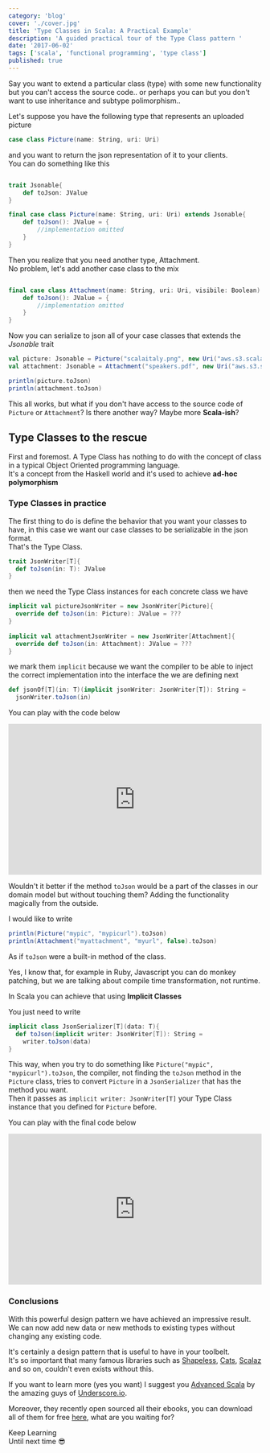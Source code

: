 ```yaml
---
category: 'blog'
cover: './cover.jpg'
title: 'Type Classes in Scala: A Practical Example'
description: 'A guided practical tour of the Type Class pattern '
date: '2017-06-02'
tags: ['scala', 'functional programming', 'type class']
published: true
---
```


<article class="prose lg:prose-lg xl:prose-lg">

Say you want to extend a particular class (type) with some new functionality but you can't access the source code..
or perhaps you can but you don't want to use inheritance and subtype polimorphism..

Let's suppose you have the following type that represents an uploaded picture

```scala
case class Picture(name: String, uri: Uri)     
```

and you want to return the json representation of it to your clients.   
You can do something like this

```scala

trait Jsonable{
    def toJson: JValue
}

final case class Picture(name: String, uri: Uri) extends Jsonable{
    def toJson(): JValue = {
        //implementation omitted
    }
}    
```

Then you realize that you need another type, Attachment.   
No problem, let's add another case class to the mix

```scala

final case class Attachment(name: String, uri: Uri, visibile: Boolean) extends Jsonable{
    def toJson(): JValue = {
        //implementation omitted
    }
}    
```

Now you can serialize to json all of your case classes that extends the *Jsonable* trait


```scala
val picture: Jsonable = Picture("scalaitaly.png", new Uri("aws.s3.scalaitaly.png"))
val attachment: Jsonable = Attachment("speakers.pdf", new Uri("aws.s3.speakers.pdf"), true)

println(picture.toJson)
println(attachment.toJson)
```

This all works, but what if you don't have access to the source code of `Picture` or `Attachment`?
Is there another way? Maybe more **Scala-ish**?   

## Type Classes to the rescue

First and foremost. A Type Class has nothing to do with the concept of class in a typical Object Oriented programming language.  
It's a concept from the Haskell world and it's used to achieve **ad-hoc polymorphism**  

### Type Classes in practice

The first thing to do is define the behavior that you want your classes to have, in this case we want our case classes to be serializable in the json format.  
That's the Type Class.

```scala
trait JsonWriter[T]{
  def toJson(in: T): JValue
}
```

then we need the Type Class instances for each concrete class we have

```scala
implicit val pictureJsonWriter = new JsonWriter[Picture]{
  override def toJson(in: Picture): JValue = ???
}  
  
implicit val attachmentJsonWriter = new JsonWriter[Attachment]{
  override def toJson(in: Attachment): JValue = ???
}
```

we mark them `implicit` because we want the compiler to be able to inject the correct implementation into the interface the we are defining next

```scala
def jsonOf[T](in: T)(implicit jsonWriter: JsonWriter[T]): String =
  jsonWriter.toJson(in)
```

You can play with the code below  

<iframe height="300" frameborder="0" style="width: 100%; overflow: hidden;" src="https://embed.scalafiddle.io/embed?sfid=eRUVeR8/5&layout=v80"></iframe>

Wouldn't it better if the method `toJson` would be a part of the classes in our domain model but without touching them?
Adding the functionality magically from the outside.

I would like to write

```scala
println(Picture("mypic", "mypicurl").toJson)
println(Attachment("myattachment", "myurl", false).toJson)
```

As if `toJson` were a built-in method of the class.

Yes, I know that, for example in Ruby, Javascript you can do monkey patching, but we are talking about compile time transformation, not runtime.

In Scala you can achieve that using **Implicit Classes**

You just need to write 

```scala
implicit class JsonSerializer[T](data: T){
  def toJson(implicit writer: JsonWriter[T]): String = 
    writer.toJson(data)
}
```

This way, when you try to do something like `Picture("mypic", "mypicurl").toJson`, the compiler, not finding the `toJson` method in the `Picture` class, tries to convert `Picture` in a `JsonSerializer` that has the method you want.  
Then it passes as `implicit writer: JsonWriter[T]` your Type Class instance that you defined for `Picture` before.  

You can play with the final code below  

<iframe height="300" frameborder="0" style="width: 100%; overflow: hidden;" src="https://embed.scalafiddle.io/embed?sfid=V6QiLPI/1&layout=v80"></iframe>

### Conclusions

With this powerful design pattern we have achieved an impressive result.  
We can now add new data or new methods to existing types without changing any existing code.  

It's certainly a design pattern that is useful to have in your toolbelt.  
It's so important that many famous libraries such as <a href="https://github.com/milessabin/shapeless" target="_blank" rel="noopener noreferrer">Shapeless</a>, <a href="http://typelevel.org/cats/" target="_blank" rel="noopener noreferrer">Cats</a>, <a href="https://github.com/scalaz/scalaz" target="_blank" rel="noopener noreferrer">Scalaz</a> and so on, couldn't even exists without this.

If you want to learn more (yes you want) I suggest you <a href="http://underscore.io/books/advanced-scala/" target="_blank" rel="noopener noreferrer">Advanced Scala</a> by the amazing guys of <a href="http://underscore.io/" target="_blank" rel="noopener noreferrer">Underscore.io</a>.  

Moreover, they recently open sourced all their ebooks, you can download all of them for free <a href="http://underscore.io/books/" target="_blank" rel="noopener noreferrer">here</a>, what are you waiting for?


Keep Learning  
Until next time :sunglasses:

</article>